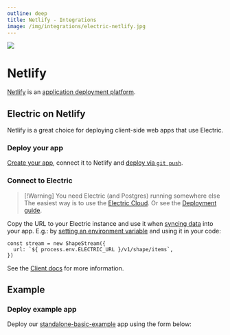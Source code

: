 ```yaml
---
outline: deep
title: Netlify - Integrations
image: /img/integrations/electric-netlify.jpg
---
```

<script setup>
  import DeployToNetlifyForm from '/src/components/DeployToNetlifyForm.vue'
</script>

<img src="/img/integrations/netlify.svg" class="product-icon" />

# Netlify

[Netlify](https://www.netlify.com/) is an [application deployment platform](https://www.netlify.com/platform/).

## Electric on Netlify

Netlify is a great choice for deploying client-side web apps that use Electric.

### Deploy your app

[Create your app](https://docs.netlify.com/welcome/add-new-site/), connect it to Netlify and [deploy via `git push`](https://docs.netlify.com/site-deploys/create-deploys/#deploy-with-git).

### Connect to Electric

> [!Warning] You need Electric (and Postgres) running somewhere else
> The easiest way is to use the [Electric Cloud](/product/cloud). Or see the [Deployment guide](/docs/guides/deployment).

Copy the URL to your Electric instance and use it when [syncing data](/docs/api/clients/typescript#shape) into your app. E.g.: by [setting an environment variable](https://docs.netlify.com/environment-variables/get-started/#site-environment-variables) and using it in your code:

```tsx
const stream = new ShapeStream({
  url: `${ process.env.ELECTRIC_URL }/v1/shape/items`,
})
```

See the [Client docs](/docs/api/clients/typescript) for more information.

## Example

### Deploy example app

Deploy our [standalone-basic-example](https://github.com/electric-sql/standalone-basic-example) app using the form below:

<DeployToNetlifyForm repo="electric-sql/standalone-basic-example" />